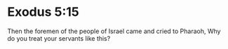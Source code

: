 # Exodus 5:15

Then the foremen of the people of Israel came and cried to Pharaoh, Why do you treat your servants like this?
